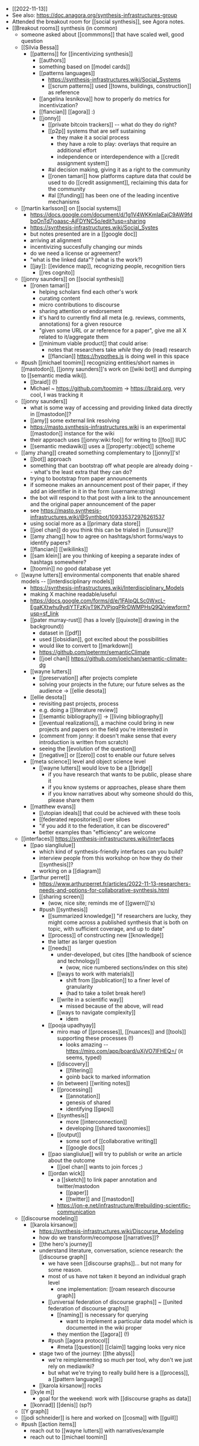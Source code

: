 - [[2022-11-13]]
- See also: https://doc.anagora.org/synthesis-infrastructures-group
- Attended the breakout room for [[social synthesis]], see Agora notes.
- [[Breakout rooms]] synthesis (in common)
  - someone asked about [[commmons]] that have scaled well, good question
  - [[Silvia Bessa]]
    - [[patterns]] for [[incentivizing synthesis]]
      - [[authors]]
      - something based on [[model cards]]  
      - [[patterns languages]]
        - https://synthesis-infrastructures.wiki/Social_Systems
        - [[scrum patterns]] used [[towns, buildings, construction]] as reference
      - [[angelina lesnikova]] how to properly do metrics for incentivization?
      - [[flancian]] [[agora]] :)
      - [[jonny]]
          - [[private bitcoin trackers]] -- what do they do right?
          - [[p2p]] systems that are self sustaining
              - they make it a social process
              - they have a role to play: overlays that require an additional effort
              - independence or interdependence with a [[credit assignment system]]
          - #al decision making, giving it as a right to the community
          - [[ronen tamari]] how platforms capture data that could be used to do [[credit assignment]], reclaiming this data for the community
          - #al [[funding]] has been one of the leading incentive mechanisms
  - [[martin karlsson]] on [[social systems]]
      - https://docs.google.com/document/d/1g1V4WKKmIaEajC9AW9fdbqOnTd7joaasc-AjFDYNC5o/edit?usp=sharing
      - https://synthesis-infrastructures.wiki/Social_Systes
      - but notes presented are in a [[google doc]]
      - arriving at alignment
      - incentivizing succesfully changing our minds
      - do we need a license or agreement?
      - "what is the linked data"? (what is the work?)
      - [[jay]]: [[evidence map]], recognizing people, recognition tiers
        - [[res cognito]]
  - [[jonny saunders]] on [[social synthesis]]
      - [[ronen tamari]]
        - helping scholars find each other's work
        - curating content
        - micro contributions to discourse
        - sharing attention or endorsement
        - it's hard to currently find all meta (e.g. reviews, comments, annotations) for a given resource
        - "given some URL or ar reference for a paper", give me all X related to it/aggregate them
        - [[minimum viable product]] that could arise: 
            - notes that researchers take *while* they do (read) research
            - [[flancian]] https://hypothes.is is doing well in this space
  - #push [[michael toomim]] recognizing entities/short names in [[mastodon]], [[jonny saunders]]'s work on [[wiki bot]] and dumping to [[semantic media wiki]].
      - [[braid]] (!)
      - Michael ~ https://github.com/toomim -> https://braid.org, very cool, I was tracking it
  - [[jonny saunders]]
      - what is some way of accessing and providing linked data directly in [[mastodon]]?
      - [[amy]] some external link resolving
      - https://masto.synthesis-infrastructures.wiki is an experimental [[mastodon]] instance for the wiki
      - their approach uses [[jonny:wiki:foo]] for writing to [[foo]] IIUC
      - [[semantic mediawiki]] uses a [[property::object]] scheme
  - [[amy zhang]] created something complementary to [[jonny]]'s!
      - [[bot]] approach
      - something that can bootstrap off what people are already doing -- what's the least extra that they can do?
      - trying to bootstrap from paper announcements
      - if someone makes an announcement post of their paper, if they add an identifier in it in the form (username:string)
      - the bot will respond to that post with a link to the announcement and the original paper announcement of the paper
      - see https://masto.synthesis-infrastructures.wiki/@Synthbot/109335372976261537
      - using social more as a [[primary data store]]
      - [[joel chan]] do you think this can be trialed in [[unsure]]?
      - [[amy zhang]] how to agree on hashtags/short forms/ways to identify papers?
      - [[flancian]] [[wikilinks]]
      - [[sam klein]] are you thinking of keeping a separate index of hashtags somewhere?
      - [[toomin]] no good database yet
  - [[wayne lutters]] environmental components that enable shared models -- [[interdisciplinary models]]
      - https://synthesis-infrastructures.wiki/Interdisciplinary_Models
      - making X machine readable/useful 
      - https://docs.google.com/forms/d/e/1FAIpQLSc0WxcL-EgaKXtwhu9ydiYTFzKjvT9K7VPjqqPRrDWMPHsQ9Q/viewform?usp=sf_link
      - [[pater murray-rust]] (has a lovely [[quixote]] drawing in the background))
          - dataset in [[pdf]]
          - used [[obsidian]], got excited about the possibilities
          - would like to convert to [[markdown]]
          - https://github.com/petermr/semanticClimate
          - [[joel chan]] https://github.com/joelchan/semantic-climate-dg
      - [[wayne lutters]]
          - [[preservation]] after projects complete
          - solving your projects in the future; our future selves as the audience -> [[ellie desota]]
      - [[ellie desota]]
          - revisiting past projects, process
          - e.g. doing a [[literature review]]
          - [[semantic bibliography]] -> [[living bibliography]]
          - [[eventual realizations]], a machine could bring in new projects and papers on the field you're interested in
          - (comment from jonny: it doesn't make sense that every introduction is written from scratch)
          - seeing the [[evolution of the question]]
          - [[negative]] or [[zero]] cost to enable our future selves
      - [[meta science]] level and object science level
          - [[wayne lutters]] would love to be a [[bridge]]
              - if you have research that wants to be public, please share it 
              - if you know systems or approaches, please share them
              - if you know narratives about why someone should do this, please share them 
      - [[matthew evans]]
          - [[utopian ideals]] that could be achieved with these tools
          - [[federated repositories]] over siloes
          - "if you add it to the federation, it can be discovered"
          - better examples than "efficiency" are welcome
  - [[interfaces]] https://synthesis-infrastructures.wiki/Interfaces
      - [[pao siangliulue]]
          - which kind of synthesis-friendly interfaces can you build?
          - interview people from this workshop on how they do their [[synthesis]]?
          - working on a [[diagram]]
      - [[arthur perret]]
          - https://www.arthurperret.fr/articles/2022-11-13-researchers-needs-and-options-for-collaborative-synthesis.html
          - [[sharing screen]]
              - (wow, nice site; reminds me of [[gwern]]'s)
          - #push [[synthesis]]
              - [[summarized knowledge]] "if researchers are lucky, they might come across a published synthesis that is both on topic, with sufficient coverage, and up to date"
              - [[process]] of constructing new [[knowledge]]
              - the latter as larger question
              - [[needs]]
                  - under-developed, but cites [[the handbook of science and technology]]
                      - (wow, nice numbered sections/index on this site)
                  - [[ways to work with materials]]
                      - shift from [[publication]] to a finer level of granularity
                      - (had to take a toilet break here!)
                  - [[write in a scientific way]]
                      - missed because of the above, will read
                  - [[ways to navigate complexity]]
                      - idem
               - [[pooja upadhyay]]
                   - miro map of [[processes]], [[nuances]] and [[tools]] supporting these processes (!)
                       - looks amazing -- https://miro.com/app/board/uXjVO7IFHEQ=/ (it seems, typed)
                   - [[discovery]]
                       - [[filtering]]
                       - goinb back to marked information
                   - (in between) [[writing notes]] 
                   - [[processing]]
                       - [[annotation]]
                       - genesis of shared
                       - identifying [[gaps]]
                   - [[synthesis]]
                       - more [[interconnection]]
                       - developing [[shared taxonomies]]
                   - [[output]]
                       - some sort of [[collaborative writing]]
                       - [[google docs]]
               - [[pao siangliulue]] will try to publish or write an article about the outcome
                   - [[joel chan]] wants to join forces ;)
               - [[jordan wick]]
                   - a [[sketch]] to link paper annotation and twitter/mastodon
                       - [[paper]]
                       - [[twitter]] and [[mastodon]]
                   - https://jon-e.net/infrastructure/#rebuilding-scientific-communication
  - [[discourse modeling]]
      - [[karola kirsanow]]
          - https://synthesis-infrastructures.wiki/Discourse_Modeling
          - how do we transform/recompose [[narratives]]?
          - [[the hero's journey]]
          - understand literature, conversation, science research: the [[discourse graph]]
              - we have seen [[discourse graphs]]... but not many for some reason.
              - most of us have not taken it beyond an individual graph level
                  - one implementation: [[roam research discourse graph]]
              - [[universal federation of discourse graphs]] ~ [[united federation of discourse graphs]]
                  - [[naming]] is necessary for querying
                      - want to implement a particular data model which is documented in the wiki proper
                  - they mention the [[agora]] (!)
              - #push [[agora protocol]]
                  - #meta [[question]] [[claim]] tagging looks very nice
          - stage two of the journey: [[the abyss]]
              - we're reimplementing so much per tool, why don't we just rely on mediawiki?
              - but what we're trying to really build here is a [[process]], a [[pattern language]]
          - [[karola kirsanow]] rocks
      - [[kyle m]] 
          - goal for the weekend: work with [[discourse graphs as data]]
      - [[konrad]] [[denis]] (sp?)
  - [[Y graph]]
  - [[jodi schneider]] is here and worked on [[cosma]] with [[guill]]
  - #push [[action items]]
      - reach out to [[wayne lutters]] with narratives/example
      - reach out to [[michael toomin]]